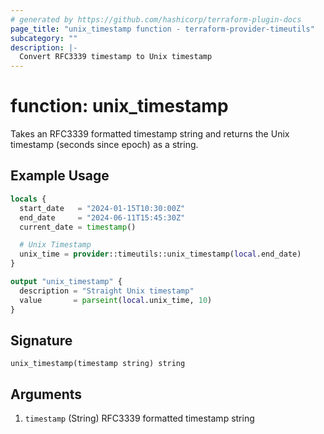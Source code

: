 ```yaml
---
# generated by https://github.com/hashicorp/terraform-plugin-docs
page_title: "unix_timestamp function - terraform-provider-timeutils"
subcategory: ""
description: |-
  Convert RFC3339 timestamp to Unix timestamp
---
```


# function: unix_timestamp

Takes an RFC3339 formatted timestamp string and returns the Unix timestamp (seconds since epoch) as a string.

## Example Usage

```terraform
locals {
  start_date   = "2024-01-15T10:30:00Z"
  end_date     = "2024-06-11T15:45:30Z"
  current_date = timestamp()

  # Unix Timestamp
  unix_time = provider::timeutils::unix_timestamp(local.end_date)
}

output "unix_timestamp" {
  description = "Straight Unix timestamp"
  value       = parseint(local.unix_time, 10)
}
```

## Signature

<!-- signature generated by tfplugindocs -->
```text
unix_timestamp(timestamp string) string
```

## Arguments

<!-- arguments generated by tfplugindocs -->
1. `timestamp` (String) RFC3339 formatted timestamp string

